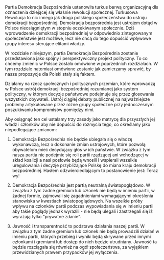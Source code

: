 Partia Demokracja Bezpośrednia ustanowiła turkus barwą organizacyjną dla oznaczenia dziejącej się właśnie rewolucji społecznej. Turkusowa Rewolucja to nic innego jak droga polskiego społeczeństwa do ustroju demokracji bezpośredniej. Demokracja bezpośrednia jest ustrojem dotąd w Polsce nieosiągniętym w stopniu oczekiwanym społecznie. Dziś wprowadzenie demokracji bezpośredniej w odpowiednio zintegrowanym społeczeństwie jest możliwe, lecz nie chcą do tego dopuścić wpływowe grupy interesu sterujące elitami władzy.

W rozdziale niniejszym, partia Demokracja Bezpośrednia zostanie przedstawiona jako spójny i perspektywiczny projekt polityczny. To co chcemy zmienić w Polsce zostało omówione w poprzednich rozdziałach. W tym rozdziale natomiast omówione zostanie jak zamierzamy sprawić, by nasze propozycje dla Polski stały się faktem.

Działamy na rzecz społecznych i politycznych przemian, które wprowadzą w Polsce ustrój demokracji bezpośredniej rozumianej jako system polityczny, w którym decyzje państwowe podejmuje się przez głosowania wszystkich obywateli. Ustrój ciągłej debaty publicznej na najważniejsze problemy artykułowane przez różne grupy społeczne przy jednoczesnym poszukiwaniu kompromisów pomiędzy nimi.

Aby osiągnąć ten cel ustalamy trzy zasady jako matrycę dla przyszłych jej władz i członków aby nie dopuścić do rozmycia tego, co określamy jako niepodlegające zmianom:

1. Demokracja Bezpośrednia nie będzie ubiegała się o władzę wykonawczą, lecz o dokonanie zmian ustrojowych, które pozwolą obywatelom mieć decydujący głos w ich państwie. W związku z tym nasza partia nie podejmie się roli partii rządzącej ani wchodzącej w skład koalicji a nasi posłowie będą wnosili i wspierali wszelkie uregulowania i decyzje przybliżające Polskę do miana kraju demokracji bezpośredniej. Hasłem odzwierciedlającym to postanowienie jest: Teraz wy!

2. Demokracja Bezpośrednia jest partią neutralną światopoglądowo. W związku z tym żadne gremium lub członek nie będą w imieniu partii, w żadnej formie, zajmowali się zagadnieniami wymagającymi określenia stanowiska w kwestiach światopoglądowych. Na wszelkie próby wpływu na członków partii podczas wypowiadania się w imieniu partii aby takie poglądy jednak wyrazili - nie będą ulegali i zastrzegali się iż wyrażają tylko "prywatne zdanie".

3. Jawność i transparentność to podstawa działania naszej partii. W związku z tym żadne gremium lub członek nie będą prowadzili działań w imieniu partii, których przebieg i wyniki będą skrywane przed innymi członkami i gremiami lub dostęp do nich będzie utrudniany. Jawność ta będzie rozciągała się również na ogół społeczeństwa, za wyjątkiem przewidzianych prawem przypadków jej wyłączenia.
